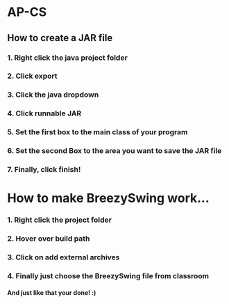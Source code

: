 # AP-CS

## How to create a JAR file

### 1. Right click the java project folder

### 2. Click export

### 3. Click the java dropdown

### 4. Click runnable JAR

### 5. Set the first box to the main class of your program

### 6. Set the second Box to the area you want to save the JAR file

### 7. Finally, click finish!



# How to make BreezySwing work...

### 1. Right click the project folder
### 2. Hover over build path
### 3. Click on add external archives
### 4. Finally just choose the BreezySwing file from classroom

#### And just like that your done! :)
